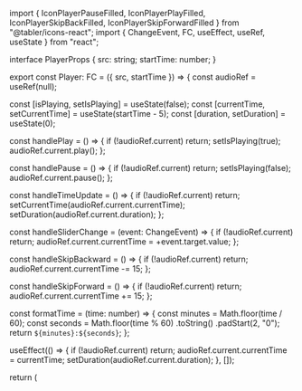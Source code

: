 import { IconPlayerPauseFilled, IconPlayerPlayFilled, IconPlayerSkipBackFilled, IconPlayerSkipForwardFilled } from "@tabler/icons-react";
import { ChangeEvent, FC, useEffect, useRef, useState } from "react";

interface PlayerProps {
  src: string;
  startTime: number;
}

export const Player: FC<PlayerProps> = ({ src, startTime }) => {
  const audioRef = useRef<HTMLAudioElement>(null);

  const [isPlaying, setIsPlaying] = useState(false);
  const [currentTime, setCurrentTime] = useState(startTime - 5);
  const [duration, setDuration] = useState(0);

  const handlePlay = () => {
    if (!audioRef.current) return;
    setIsPlaying(true);
    audioRef.current.play();
  };

  const handlePause = () => {
    if (!audioRef.current) return;
    setIsPlaying(false);
    audioRef.current.pause();
  };

  const handleTimeUpdate = () => {
    if (!audioRef.current) return;
    setCurrentTime(audioRef.current.currentTime);
    setDuration(audioRef.current.duration);
  };

  const handleSliderChange = (event: ChangeEvent<HTMLInputElement>) => {
    if (!audioRef.current) return;
    audioRef.current.currentTime = +event.target.value;
  };

  const handleSkipBackward = () => {
    if (!audioRef.current) return;
    audioRef.current.currentTime -= 15;
  };

  const handleSkipForward = () => {
    if (!audioRef.current) return;
    audioRef.current.currentTime += 15;
  };

  const formatTime = (time: number) => {
    const minutes = Math.floor(time / 60);
    const seconds = Math.floor(time % 60)
      .toString()
      .padStart(2, "0");
    return `${minutes}:${seconds}`;
  };

  useEffect(() => {
    if (!audioRef.current) return;
    audioRef.current.currentTime = currentTime;
    setDuration(audioRef.current.duration);
  }, []);

  return (
    <div className="p-4">
      <audio
        ref={audioRef}
        src={src}
        onPlay={handlePlay}
        onPause={handlePause}
        onTimeUpdate={handleTimeUpdate}
      />

      <div className="flex flex-col items-center">
        <div className="mb-4">
          <span>{formatTime(currentTime)}</span>
          <span className="mx-2">/</span>
          <span>215:35</span>
        </div>

        <div
          className="w-full mb-4"
          style={{ display: "flex", alignItems: "center" }}
        >
          <input
            type="range"
            value={currentTime}
            min="0"
            max={`${duration}`}
            step="15"
            onChange={handleSliderChange}
            style={{ flexGrow: 1 }}
          />
        </div>

        <div className="flex align-middle">
          <button
            className="p-2 rounded-full bg-blue-500 text-white mr-3 hover:bg-blue-600"
            onClick={handleSkipBackward}
          >
            <div className="flex items-center">
              <IconPlayerSkipBackFilled size={14} />
              <div className="ml-1 text-sm">15s</div>
            </div>
          </button>

          <button
            className="p-2 rounded-full bg-blue-500 text-white mr-3 hover:bg-blue-600 ml-4"
            onClick={isPlaying ? handlePause : handlePlay}
          >
            {isPlaying ? <IconPlayerPauseFilled size={36} /> : <IconPlayerPlayFilled size={36} />}
          </button>

          <button
            className="ml-4 p-2 rounded-full bg-blue-500 text-white hover:bg-blue-600"
            onClick={handleSkipForward}
          >
            <div className="flex items-center">
              <div className="mr-1 text-sm">15s</div>
              <IconPlayerSkipForwardFilled size={14} />
            </div>
          </button>
        </div>
      </div>
    </div>
  );
};